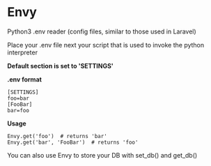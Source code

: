 # Envy
Python3 .env reader (config files, similar to those used in Laravel)

Place your .env file next your script that is used to invoke the python interpreter 

**Default section is set to 'SETTINGS'**

__.env format__
```
[SETTINGS]
foo=bar
[FooBar]
bar=foo
```
__Usage__
```
Envy.get('foo')  # returns 'bar'
Envy.get('bar', 'FooBar')  # returns 'foo'
```
You can also use Envy to store your DB with set_db() and get_db()
